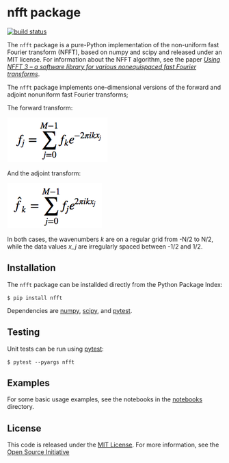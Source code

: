 # nfft package

[![build status](
  http://img.shields.io/travis/jakevdp/nfft/master.svg?style=flat)](
 https://travis-ci.org/jakevdp/nfft/)

The ``nfft`` package is a pure-Python implementation of the non-uniform
fast Fourier transform (NFFT), based on numpy and scipy and released under
an MIT license.
For information about the NFFT algorithm, see the paper
[*Using NFFT 3 – a software library for various nonequispaced fast Fourier transforms*](http://dl.acm.org/citation.cfm?id=1555388).

The ``nfft`` package implements one-dimensional versions of the forward and
adjoint nonuniform fast Fourier transforms;

The forward transform:

![$f_j = \sum_{j=0}^{M-1} f_k e^{-2\pi i k x_j}$](figures/forward-formula.png)

And the adjoint transform:

![$\hat{f}_k = \sum_{j=0}^{M-1} f_j e^{2\pi i k x_j}$](figures/adjoint-formula.png)

In both cases, the wavenumbers *k* are on a regular grid from -N/2 to N/2,
while the data values *x_j* are irregularly spaced between -1/2 and 1/2.

## Installation

The ``nfft`` package can be installded directly from the Python Package Index:

```
$ pip install nfft
```

Dependencies are [numpy](http://www.numpy.org), [scipy](http://www.scipy.org), and [pytest](http://www.pytest.org).

## Testing

Unit tests can be run using [pytest](http://pytest.org):

```
$ pytest --pyargs nfft
```

## Examples

For some basic usage examples, see the notebooks in the [notebooks](notebooks)
directory.


## License

This code is released under the [MIT License](LICENSE). For more information,
see the [Open Source Initiative](https://opensource.org/licenses/MIT)
